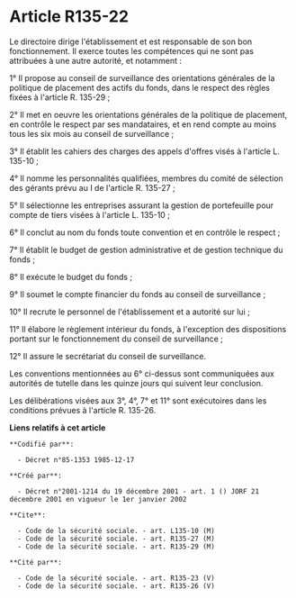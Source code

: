 # Article R135-22

Le directoire dirige l'établissement et est responsable de son bon fonctionnement. Il exerce toutes les compétences qui ne
sont pas attribuées à une autre autorité, et notamment :

1° Il propose au conseil de surveillance des orientations générales de la politique de placement des actifs du fonds, dans le
respect des règles fixées à l'article R. 135-29 ;

2° Il met en oeuvre les orientations générales de la politique de placement, en contrôle le respect par ses mandataires, et
en rend compte au moins tous les six mois au conseil de surveillance ;

3° Il établit les cahiers des charges des appels d'offres visés à l'article L. 135-10 ;

4° Il nomme les personnalités qualifiées, membres du comité de sélection des gérants prévu au I de l'article R. 135-27 ;

5° Il sélectionne les entreprises assurant la gestion de portefeuille pour compte de tiers visées à l'article L. 135-10 ;

6° Il conclut au nom du fonds toute convention et en contrôle le respect ;

7° Il établit le budget de gestion administrative et de gestion technique du fonds ;

8° Il exécute le budget du fonds ;

9° Il soumet le compte financier du fonds au conseil de surveillance ;

10° Il recrute le personnel de l'établissement et a autorité sur lui ;

11° Il élabore le règlement intérieur du fonds, à l'exception des dispositions portant sur le fonctionnement du conseil de
surveillance ;

12° Il assure le secrétariat du conseil de surveillance.

Les conventions mentionnées au 6° ci-dessus sont communiquées aux autorités de tutelle dans les quinze jours qui suivent leur
conclusion.

Les délibérations visées aux 3°, 4°, 7° et 11° sont exécutoires dans les conditions prévues à l'article R. 135-26.

**Liens relatifs à cet article**

	**Codifié par**:

	  - Décret n°85-1353 1985-12-17

	**Créé par**:

	  - Décret n°2001-1214 du 19 décembre 2001 - art. 1 () JORF 21 décembre 2001 en vigueur le 1er janvier 2002

	**Cite**:

	  - Code de la sécurité sociale. - art. L135-10 (M)
	  - Code de la sécurité sociale. - art. R135-27 (M)
	  - Code de la sécurité sociale. - art. R135-29 (M)

	**Cité par**:

	  - Code de la sécurité sociale. - art. R135-23 (V)
	  - Code de la sécurité sociale. - art. R135-26 (V)
